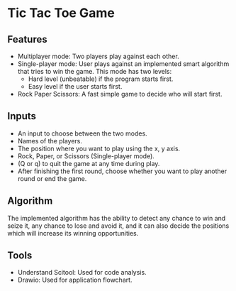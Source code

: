 <head>
  <title>Tic Tac Toe Game Documentation</title>
</head>

<body>

  <h1>Tic Tac Toe Game</h1>

  <h2>Features</h2>
  <ul>
    <li>Multiplayer mode: Two players play against each other.</li>
    <li>Single-player mode: User plays against an implemented smart algorithm that tries to win the game. This mode has two levels:
      <ul>
        <li>Hard level (unbeatable) if the program starts first.</li>
        <li>Easy level if the user starts first.</li>
      </ul>
    </li>
    <li>Rock Paper Scissors: A fast simple game to decide who will start first.</li>
  </ul>

  <h2>Inputs</h2>
  <ul>
    <li>An input to choose between the two modes.</li>
    <li>Names of the players.</li>
    <li>The position where you want to play using the x, y axis.</li>
    <li>Rock, Paper, or Scissors (Single-player mode).</li>
    <li>(Q or q) to quit the game at any time during play.</li>
    <li>After finishing the first round, choose whether you want to play another round or end the game.</li>
  </ul>

  <h2>Algorithm</h2>
  <p>
    The implemented algorithm has the ability to detect any chance to win and seize it, any chance to lose and avoid it, and it can also decide the positions which will increase its winning opportunities.
  </p>

  <h2>Tools</h2>
  <ul>
    <li>Understand Scitool: Used for code analysis.</li>
    <li>Drawio: Used for application flowchart.</li>
  </ul>

</body>

</html>

